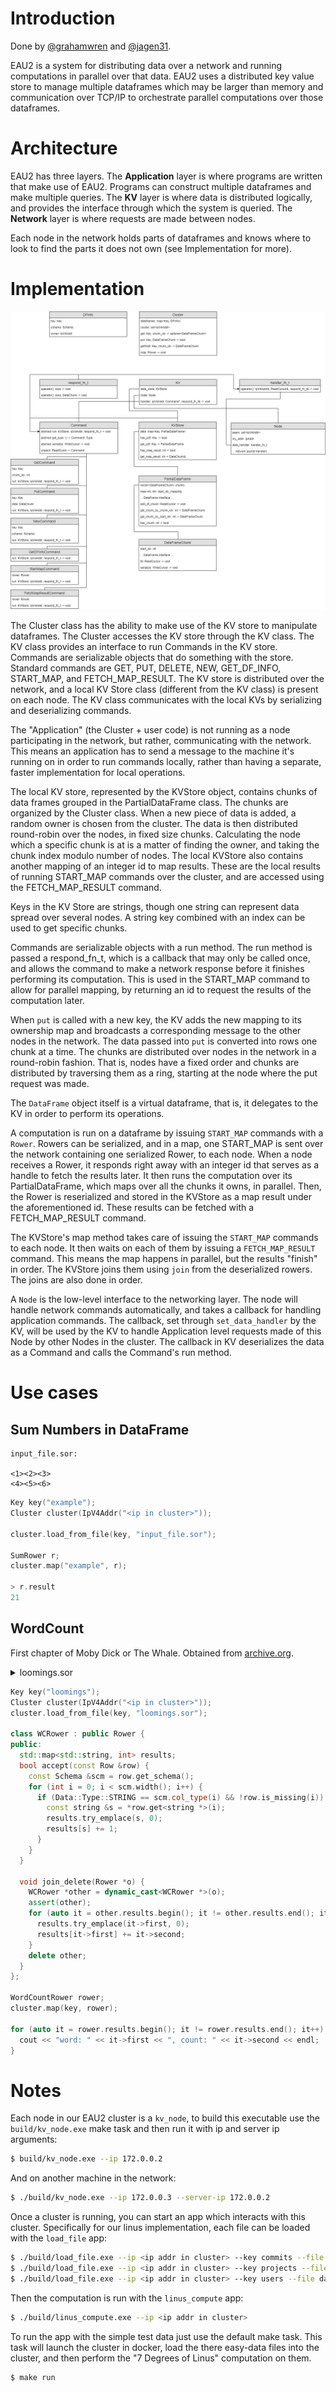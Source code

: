 # Introduction

Done by [@grahamwren](https://github.com/grahamwren) and
[@jagen31](https://github.com/jagen31).

EAU2 is a system for distributing data over a network and running computations
in parallel over that data. EAU2 uses a distributed key value store to manage
multiple dataframes which may be larger than memory and communication over
TCP/IP to orchestrate parallel computations over those dataframes.

# Architecture

EAU2 has three layers. The **Application** layer is where programs are written
that make use of EAU2. Programs can construct multiple dataframes and make
multiple queries. The **KV** layer is where data is distributed logically, and
provides the interface through which the system is queried. The **Network**
layer is where requests are made between nodes.

Each node in the network holds parts of dataframes and knows where to look
to find the parts it does not own (see Implementation for more).

# Implementation

![EAU2 Entity Relationship Diagram](https://github.com/grahamwren/cs4500-assignment_1-part2/raw/master/diagram.png)

The Cluster class has the ability to make use of the KV store to manipulate
dataframes. The Cluster accesses the KV store through the KV class. The KV
class provides an interface to run Commands in the KV store. Commands are
serializable objects that do something with the store. Standard commands are
GET, PUT, DELETE, NEW, GET_DF_INFO, START_MAP, and FETCH_MAP_RESULT. The KV
store is distributed over the network, and a local KV Store class (different
from the KV class) is present on each node. The KV class communicates with the
local KVs by serializing and deserializing commands.

The "Application" (the Cluster + user code) is not running as a node
participating in the network, but rather, communicating with the network. This
means an application has to send a message to the machine it's running on in
order to run commands locally, rather than having a separate, faster
implementation for local operations.

The local KV store, represented by the KVStore object, contains chunks of data
frames grouped in the PartialDataFrame class. The chunks are organized by the
Cluster class. When a new piece of data is added, a random owner is chosen from
the cluster. The data is then distributed round-robin over the nodes, in fixed
size chunks. Calculating the node which a specific chunk is at is a matter
of finding the owner, and taking the chunk index modulo number of nodes.  The
local KVStore also contains another mapping of an integer id to map results.
These are the local results of running START_MAP commands over the cluster,
and are accessed using the FETCH_MAP_RESULT command.

Keys in the KV Store are strings, though one string can represent data spread
over several nodes. A string key combined with an index can be used to get
specific chunks.

Commands are serializable objects with a run method.  The run method is passed
a respond_fn_t, which is a callback that may only be called once, and allows
the command to make a network response before it finishes performing its
computation.  This is used in the START_MAP command to allow for parallel
mapping, by returning an id to request the results of the computation later.

When `put` is called with a new key, the KV adds the new mapping to its
ownership map and broadcasts a corresponding message to the other nodes in the
network. The data passed into `put` is converted into rows one chunk at a
time. The chunks are distributed over nodes in the network in a round-robin
fashion. That is, nodes have a fixed order and chunks are distributed by
traversing them as a ring, starting at the node where the put request was made.

The `DataFrame` object itself is a virtual dataframe, that is, it delegates
to the KV in order to perform its operations.

A computation is run on a dataframe by issuing `START_MAP` commands with a
`Rower`.  Rowers can be serialized, and in a map, one START_MAP is sent over
the network containing one serialized Rower, to each node. When a node receives
a Rower, it responds right away with an integer id that serves as a handle to
fetch the results later.  It then runs the computation over its
PartialDataFrame, which maps over all the chunks it owns, in parallel. Then,
the Rower is reserialized and stored in the KVStore as a map result under the
aforementioned id.  These results can be fetched with a FETCH_MAP_RESULT
command.  

The KVStore's map method takes care of issuing the `START_MAP` commands to each
node. It then waits on each of them by issuing a `FETCH_MAP_RESULT` command.
This means the map happens in parallel, but the results "finish" in order.  The
KVStore joins them using `join` from the deserialized rowers. The joins are
also done in order.

A `Node` is the low-level interface to the networking layer. The node will
handle network commands automatically, and takes a callback for handling
application commands. The callback, set through `set_data_handler` by the KV,
will be used by the KV to handle Application level requests made of this Node
by other Nodes in the cluster.  The callback in KV deserializes the data as a
Command and calls the Command's run method.

# Use cases

## Sum Numbers in DataFrame

```
input_file.sor:

<1><2><3>
<4><5><6>
```

```cpp
Key key("example");
Cluster cluster(IpV4Addr("<ip in cluster>"));

cluster.load_from_file(key, "input_file.sor");

SumRower r;
cluster.map("example", r);

> r.result
21
```

## WordCount

First chapter of Moby Dick or The Whale. Obtained from [archive.org](https://archive.org/stream/mobydickorwhale01melvuoft/mobydickorwhale01melvuoft_djvu.txt).

<details><summary>loomings.sor</summary>

```sor
<"call"><"me"><"ishmael"><"some"><"years"><"ago"><"never"><"mind"><"how"><"long"><"precisely"><"having"><"little"><"or">
<"no"><"money"><"in"><"my"><"purse"><"and"><"nothing"><"particular"><"to"><"interest"><"me"><"on"><"shore"><"i"><"thought"><"i">
<"would"><"sail"><"about"><"a"><"little"><"and"><"see"><"the"><"watery"><"part"><"of"><"the"><"world"><"it"><"is"><"a"><"way"><"i">
<"have"><"of"><"driving"><"off"><"the"><"spleen"><"and"><"regulating"><"the"><"circulation"><"whenever"><"i"><"find">
<"myself"><"growing"><"grim"><"about"><"the"><"mouth"><"whenever"><"it"><"is"><"a"><"damp"><"drizzly"><"november"><"in">
<"my"><"soul"><"whenever"><"i"><"find"><"myself"><"involuntarily"><"pausing"><"before"><"coffin"><"warehouses">
<"and"><"bringing"><"up"><"the"><"rear"><"of"><"every"><"funeral"><"i"><"meet"><"and"><"especially"><"whenever"><"my">
<"hypos"><"get"><"such"><"an"><"upper"><"hand"><"of"><"me"><"that"><"it"><"requires"><"a"><"strong"><"moral"><"principle"><"to">
<"prevent"><"me"><"from"><"deliberately"><"stepping"><"into"><"the"><"street"><"and"><"methodically"><"knocking">
<"people's"><"hats"><"off"><"then"><"i"><"account"><"it"><"high"><"time"><"to"><"get"><"to"><"sea"><"as"><"soon"><"as"><"i"><"can">
<"this"><"is"><"my"><"substitute"><"for"><"pistol"><"and"><"ball"><"with"><"a"><"philosophical"><"flourish"><"cato">
<"throws"><"himself"><"upon"><"his"><"sword"><"i"><"quietly"><"take"><"to"><"the"><"ship"><"there"><"is"><"nothing">
<"surprising"><"in"><"this"><"if"><"they"><"but"><"knew"><"it"><"almost"><"all"><"men"><"in"><"their"><"degree"><"some"><"time">
<"or"><"other"><"cherish"><"very"><"nearly"><"the"><"same"><"feelings"><"toward"><"the"><"ocean"><"with"><"me"><"there">
<"now"><"is"><"your"><"insular"><"city"><"of"><"the"><"manhattoes"><"belted"><"round"><"by"><"wharves"><"as"><"indian">
<"isles"><"by"><"coral"><"reefs"><"commerce"><"surrounds"><"it"><"with"><"her"><"surf"><""><"right"><"and"><"left"><"the">
<"streets"><"take"><"you"><"waterward"><"its"><"extreme"><"down"><"-town"><"is"><"the"><"battery"><"where"><"that">
<"noble"><"mole"><"is"><"washed"><"by"><"waves"><"and"><"cooled"><"by"><"breezes"><"which"><"a"><"few"><"hours"><"previous">
<"were"><"out"><"of"><"sight"><"of"><"land"><"look"><"at"><"the"><"crowds"><"of"><"water"><"-gazers"><"there">
<"circumambulate"><"the"><"city"><"of"><"a"><"dreamy"><"sabbath"><"afternoon"><"go"><"from"><"corlears"><"hook"><"to">
<"coenties"><"slip"><"and"><"from"><"thence"><"by"><"whitehall"><"northward"><"what"><"do"><"you"><"see"><"posted">
<"like"><"silent"><"sentinels"><"all"><"around"><"the"><"town"><"stand"><"thousands"><"upon"><"thousands"><"of">
<"mortal"><"men"><"fixed"><"in"><"ocean"><"reveries"><"some"><"leaning"><"against"><"the"><"spilessome"><"seated">
<"upon"><"the"><"pier-heads"><"some"><"looking"><"over"><"vhe"><"bulwarks"><"of"><"ships"><"from"><"china"><"some">
<"high"><"aloft"><"in"><"the"><"rigging"><"as"><"if"><"striving"><"to"><"get"><"a"><"still"><"better"><"seaward"><"peep"><"but">
<"these"><"are"><"all"><"landsmen"><"of"><"week"><"days"><"pent"><"up"><"in"><"lath"><"and"><"plaster"><"tied"><"to">
<"counters"><"nailed"><"to"><"benches"><"clinched"><"to"><"desks"><"how"><"then"><"is"><"this"><"are"><"the"><"green">
<"fields"><"gone"><"what"><"do"><"they"><"herebut"><"look"><"here"><"come"><"more"><"crowds"><"pacing"><"straight"><"for">
<"the"><"water"><"and"><"seemingly"><"bound"><"for"><"a"><"dive"><"strangenothing"><"will"><"content"><"them"><"but">
<"the"><"extremest"><"limit"><"of"><"the"><"land"><"loitering"><"under"><"the"><"shady"><"lee"><"of"><"yonder">
<"warehouses"><"will"><"not"><"suffice"><"no"><"they"><"must"><"get"><"just"><"as"><"nigh"><"the"><"water"><"as"><"they">
<"possibly"><"can"><"without"><"falling"><"in"><"and"><"there"><"they"><"stand"><"miles"><"of"><"them"><"leagues">
<"inlanders"><"all"><"they"><"come"><"from"><"lanes"><"and"><"alleys"><"streets"><"and"><"avenues"><"north"><"east">
<"south"><"and"><"west"><"yet"><"here"><"they"><"all"><"unite"><"tell"><"me"><"does"><"the"><"magnetic"><"virtue"><"of"><"the">
<"needles"><"of"><"the"><"compasses"><"of"><"all"><"those"><"ships"><"attract"><"them"><"thitheronce"><"more"><"say">
<"you"><"are"><"in"><"the"><"country"><"in"><"some"><"high"><"land"><"of"><"lakes"><""><"take"><"almost"><"any"><"path"><"you">
<"please"><"and"><"ten"><"to"><"one"><"it"><"carries"><"you"><"down"><"in"><"a"><"dale"><"and"><"leaves"><"you"><"there"><"by"><"a">
<"pool"><"in"><"the"><"stream"><"there"><"is"><"magic"><"in"><"it"><"let"><"the"><"most"><"absent-minded"><"of"><"men"><"be">
<"plunged"><"in"><"his"><"deepest"><"reveries"><"stand"><"that"><"man"><"on"><"his"><"legs"><"set"><"his"><"feet"><"a-going">
<"and"><"he"><"will"><"infallibly"><"lead"><"you"><"to"><"water"><"if"><"water"><"there"><"be"><"in"><"all"><"that"><"region">
<"should"><"you"><"ever"><"be"><"athirst"><"in"><"the"><"great"><"american"><"desert"><"try"><"this"><"experiment"><"if">
<"your"><"caravan"><"happen"><"to"><"be"><"supplied"><"with"><"a"><"metaphysical"><"professor"><"yes"><"as">
<"everyone"><"knows"><"meditation"><"andli"><"water"><"are"><"wedded"><"forever"><"but"><"here"><"is"><"an"><"artist">
<"he"><"desires"><"to"><"paint"><"you"><"the"><"dreamiest"><"shadiest"><"quietest"><"most"><"enchanting"><"bit"><"of">
<"romantic"><"landscape"><"in"><"all"><"the"><"valley"><"of"><"the"><"saco"><"what"><"is"><"the"><"chief"><"element"><"he">
<"employs"><"there"><"stand"><"his"><"trees"><"each"><"with"><"a"><"hollow"><"trunk"><"as"><"if"><"a"><"hermit"><"and"><"a">
<"crucifix"><"were"><"within"><"and"><"here"><"sleeps"><"his"><"meadow"><"and"><"there"><"sleep"><"his"><"cattle"><"and">
<"up"><"from"><"yonder"><"cottage"><"goes"><"a"><"sleepy"><"smoke"><"deep"><"into"><"distant"><"woodlands"><"winds"><"a">
<"mazy"><"way"><"reaching"><"to"><"overlapping"><"spurs"><"of"><"mountains"><"bathed"><"in"><"their"><"hillside">
<"blue"><"but"><"though"><"the"><"picture"><"lies"><"thus"><"tranced"><"and"><"though"><"this"><"pine-tree"><"shakes">
<"down"><"its"><"sighs"><"like"><"leaves"><"upon"><"this"><"shepherd's"><"head"><"yet"><"all"><"were"><"vain"><"unless">
<"the"><"shepherd's"><"eye"><"were"><"fixed"><"upon"><"the"><"magic"><"stream"><"before"><"him"><"go"><"visit"><"the">
<"prairies"><"in"><"june"><"when"><"for"><"scores"><"on"><"scores"><"of"><"miles"><"you"><"wade"><"knee"><"-deep"><"among">
<"tiger-lilies"><"what"><"is"><"the"><"one"><"charm"><"wanting"><"?water"><"there"><"is"><"not"><"a"><"drop"><"of"><"water">
<"there"><"were"><"niagara"><"but"><"a"><"cataract"><"of"><"sand"><"would"><"you"><"travel"><"your"><"thousand"><"miles">
<"to"><"see"><"it"><"why"><"did"><"the"><"poor"><"poet"><"of"><"tennessee"><"upon"><"suddenly"><"receiving"><"two">
<"handfuls"><"of"><"silver"><"deliberate"><"whether"><"to"><"buy"><"him"><"a"><"coat"><"which"><"he"><"sadly"><"needed">
<"or"><"invest"><"his"><"money"><"in"><"a"><"pedestrian"><"trip"><"to"><"rockaway"><"beachwhy"><"is"><"almost"><"every">
<"robust"><"healthy"><"boy"><"with"><"a"><"robust"><"healthy"><"soul"><"in"><"him"><"at"><"some"><"time"><"or"><"other">
<"crazy"><"to"><"go"><"to"><"sea"><"why"><"upon"><"your"><"first"><"voyage"><"as"><"a"><"passenger"><"did"><"you"><"yourself">
<"feel"><"such"><"a"><"mystical"><"vibration"><"when"><"firsttold"><"that"><"you"><"and"><"your"><"ship"><"were"><"now">
<"out"><"of"><"sight"><"ofland"><"why"><"did"><"the"><"old"><"persians"><"hold"><"the"><"sea"><"holywhy"><"did"><"the">
<"greeks"><"give"><"it"><"a"><"separate"><"deity"><"and"><"own"><"brother"><"of"><"jove"><"surely"><"all"><"this"><"is"><"not">
<"without"><"meaning"><""><"and"><"still"><"deeper"><"the"><"meaning"><"of"><"that"><"story"><"of"><"narcissus"><"who">
<"because"><"he"><"could"><"not"><"grasp"><"the"><"tormenting"><"mild"><"image"><"he"><"saw"><"in"><"the"><"fountain">
<"plunged"><"into"><"it"><"and"><"was"><"drowned"><"but"><"that"><"same"><"image"><"we"><"ourselves"><"see"><"in"><"all">
<"rivers"><"and"><"oceans"><"it"><"is"><"the"><"image"><"of"><"the"><"ungraspable"><"phantom"><"of"><"life"><"and"><"this">
<"is"><"the"><"key"><"to"><"it"><"all"><"now"><"when"><"i"><"say"><"that"><"i"><"am"><"in"><"the"><"habit"><"of"><"going"><"to"><"sea">
<"whenever"><"i"><"begin"><"to"><"grow"><"hazy"><"about"><"the"><"eyes"><"and"><"begin"><"to"><"be"><"over"><"conscious"><"of">
<"my"><"lungs"><"i"><"do"><"not"><"mean"><"to"><"have"><"it"><"inferred"><"that"><"i"><"ever"><"go"><"to"><"sea"><"as"><"a"><"passenger">
<"for"><"to"><"go"><"as"><"a"><"passenger"><"you"><"must"><"needs"><"have"><"a"><"purse"><"and"><"a"><"purse"><"is"><"but"><"a"><"rag">
<"unless"><"you"><"have"><"something"><"in"><"it"><"besides"><"passengers"><"get"><"sea-sick"><"grow">
<"quarrelsome"><"don't"><"sleep"><"of"><"nights"><"do"><"not"><"enjoy"><"themselves"><"much"><"as"><"a"><"general">
<"thing"><"no"><"i"><"never"><"go"><"as"><"a"><"passenger"><"nor"><"though"><"i"><"am"><"something"><"of"><"a"><"salt"><"do"><"i">
<"ever"><"go"><"to"><"sea"><"as"><"a"><"commodore"><"or"><"a"><"captain"><"or"><"a"><"cook"><"i"><"abandon"><"the"><"glory"><"and">
<"distinction"><"of"><"such"><"offices"><"to"><"those"><"who"><"like"><"them"><"for"><"my"><"part"><"i"><"abominate"><"all">
<"honourable"><"respectable"><"toils"><"trials"><"and"><"tribulations"><"of"><"every"><"kind"><"whatsoever">
<"it"><"is"><"quite"><"as"><"much"><"as"><"i"><"can"><"do"><"to"><"take"><"care"><"of"><"myself"><"without"><"taking"><"care"><"of">
<"ships"><"barques"><"brigs"><"schooners"><"and"><"what"><"not"><"and"><"as"><"for"><"going"><"as"><"cook"><"though"><"i">
<"confess"><"there"><"is"><"considerable"><"glory"><"in"><"that"><"a"><"cook"><"being"><"a"><"sort"><"of"><"officer"><"on">
<"shipboard"><"yet"><"somehow"><"i"><"never"><"fancied"><"broiling"><"fowls"><"though"><"once"><"broiled">
<"judiciously"><"buttered"><"and"><"judgmatically"><"salted"><"and"><"peppered"><"there"><"is"><"no"><"one"><"who">
<"will"><"speak"><"more"><"respectfully"><"not"><"to"><"say"><"reverentially"><"of"><"a"><"broiled"><"fowl"><"than"><"i">
<"will"><"it"><"is"><"out"><"of"><"the"><"idolatrous"><"do"><"tings"><"of"><"the"><"old"><"egyptians"><"upon"><"broiled">
<"ibis"><"and"><"roasted"><"river"><"horse"><"that"><"you"><"see"><"the"><"mummies"><"of"><"those"><"creatures"><"in">
<"their"><"huge"><"bake-houses"><"the"><"pyramids"><"no"><"when"><"i"><"go"><"to"><"sea"><"i"><"go"><"as"><"a"><"simple"><"sailor">
<"right"><"before"><"the"><"mast"><"plumb"><"down"><"into"><"the"><"forecastle"><"aloft"><"there"><"to"><"the"><"royal">
<"mast-head"><"true"><"they"><"rather"><"order"><"me"><"about"><"some"><"and"><"make"><"me"><"jump"><"from"><"spar"><"to">
<"spar"><"like"><"a"><"grasshopper"><"in"><"a"><"may"><"meadow"><"and"><"at"><"first"><"this"><"sort"><"of"><"thing"><"is">
<"unpleasant"><"enough"><"it"><"touches"><"one's"><"sense"><"of"><"honour"><"particularly"><"if"><"you"><"come"><"of">
<"an"><"old"><"established"><"family"><"in"><"the"><"land"><"the"><"van"><"rensselaers"><"or"><"randolphs"><"or">
<"hardicanutes"><"and"><"more"><"than"><"all"><"if"><"just"><"previous"><"to"><"putting"><"your"><"hand"><"into"><"the">
<"tar-pot"><"you"><"have"><"been"><"lording"><"it"><"as"><"a"><"country"><"schoolmaster"><"making"><"the"><"tallest">
<"boys"><"stand"><"in"><"awe"><"of"><"you"><"the"><"transition"><"is"><"a"><"keen"><"one"><"i"><"assure"><"you"><"from"><"a">
<"schoolmaster"><"to"><"a"><"sailor"><"and"><"requires"><"a"><"strong"><"decoction"><"of"><"seneca"><"and"><"the">
<"stoics"><"to"><"enable"><"you"><"to"><"grin"><"and"><"bear"><"it"><"but"><"even"><"this"><"wears"><"off"><"hi"><"time"><"what">
<"of"><"it"><"if"><"some"><"old"><"hunks"><"of"><"a"><"sea-captain"><"orders"><"me"><"to"><"get"><"a"><"broom"><"and"><"sweep">
<"down"><"the"><"decks"><"what"><"does"><"that"><"indignity"><"amount"><"to"><"weighed"><"i"><"mean"><"in"><"the"><"scales">
<"of"><"the"><"new"><"testament"><"do"><"you"><"think"><"the"><"archangel"><"gabriel"><"thinks"><"anything"><"the">
<"less"><"of"><"me"><"because"><"i"><"promptly"><"and"><"respectfully"><"obey"><"that"><"old"><"hunks"><"in"><"that">
<"particular"><"instance"><"who"><"ain/t"><"a"><"slave"><"tell"><"me"><"that"><"well"><"then"><"however">
<"the~old^sea"><"-captains"><"may"><"order"><"me"><"about"><"however"><"they"><"may"><"thump"><"and"><"punch"><"me">
<"about"><"i"><"have"><"the"><"satisfaction"><"of"><"knowing"><"that"><"it"><"is"><"all"><"rightthat"><"everybody">
<"else"><"is"><"one"><"way"><"or"><"other"><"served"><"in"><"much"><"the"><"same"><"way"><"either"><"in"><"a"><"physical"><"or">
<"metaphysical"><"point"><"of"><"view"><"that"><"is"><"and"><"so"><"the"><"universal"><"thump"><"is"><"passed"><"round">
<"and"><"all"><"hands"><"should"><"rub"><"each"><"other's"><"shoulderblades"><"and"><"be"><"content"><"again"><"i">
<"always"><"go"><"to"><"sea"><"as"><"a"><"sailor"><"because"><"they"><"make"><"a"><"point"><"of"><"paying"><"me"><"for"><"my">
<"trouble"><"whereas"><"they"><"never"><"pay"><"passengers"><"a"><"single"><"penny"><"that"><"i"><"ever"><"heard"><"of">
<"on"><"the"><"contrary"><"passengers"><"themselves"><"must"><"pay"><"and"><"there"><"is"><"all"><"the"><"difference">
<"in"><"the"><"world"><"between"><"paying"><"and"><"being"><"paid"><"the"><"act"><"of"><"paying"><"is"><"perhaps"><"the">
<"most"><"uncomfortable"><"infliction"><"that"><"the"><"two"><"orchard"><"thieves"><"entailed"><"upon"><"us"><"but">
<"being"><"paid"><"what"><"will"><"compare"><"with"><"it"><"the"><"urbane"><"activity"><"with"><"which"><"a"><"man">
<"receives"><"money"><"is"><"really"><"marvellous"><"considering"><"that"><"we"><"so"><"earnestly"><"believe">
<"money"><"to"><"be"><"the"><"root"><"of"><"all"><"earthly"><"ills"><"and"><"that"><"on"><"no"><"account"><"can"><"a"><"monied">
<"man"><"enter"><"heaven"><"ah"><"how"><"cheerfully"><"we"><"consign"><"ourselves"><"to"><"perditionfinally"><"i">
<"always"><"go"><"to"><"sea"><"as"><"a"><"sailor"><"because"><"of"><"the"><"wholesome"><"exercise"><"and"><"pure"><"air"><"of">
<"the"><"forecastle"><"deck"><"for"><"as"><"in"><"this"><"world"><"head-winds"><"are"><"far"><"more"><"prevalent"><"than">
<"winds"><"from"><"astern"><"(that"><"is"><"if"><"you"><"never"><"violate"><"the"><"pythagorean"><"maxim),"><"so"><"for">
<"the"><"most"><"part"><"the"><"commodore"><"on"><"the"><"quarter-deck"><"gets"><"his"><"atmosphere"><"at"><"second">
<"hand"><"from"><"the"><"sailors"><"on"><"the"><"forecastle"><"he"><"thinks"><"he"><"breathes"><"it"><"first"><"but"><"not">
<"so"><"in"><"much"><"the"><"same"><"way"><"do"><"the"><"commonalty"><"lead"><"their"><"leaders"><"in"><"many"><"other">
<"things"><"at"><"the"><"same"><"time"><"that"><"the"><"leaders"><"little"><"suspect"><"it"><"but"><"wherefore"><"it"><"was">
<"that"><"after"><"having"><"repeatedly"><"smelt"><"the"><"sea"><"as"><"a"><"merchant"><"sailor"><"i"><"should"><"now">
<"take"><"it"><"into"><"my"><"head"><"to"><"go"><"on"><"a"><"whaling"><"voyage"><"this"><"the"><"invisible">
<"police-officer"><"of"><"the"><"fates"><"who"><"has"><"the"><"constant"><"surveillance"><"of"><"me"><"and">
<"secretly"><"dogs"><"me"><"and"><"influences"><"me"><"in"><"some"><"unaccountable"><"way"><"he"><"can"><"better">
<"answer"><"than"><"any"><"one"><"else"><"and"><"doubtless"><"my"><"going"><"on"><"this"><"whaling"><"voyage"><"formed">
<"part"><"of"><"the"><"grand"><"programme"><"of"><"providence"><"that"><"was"><"drawn"><"up"><"a"><"long"><"time"><"ago"><"it">
<"came"><"in"><"as"><"a"><"sort"><"of"><"brief"><"interlude"><"and"><"solo"><"between"><"more"><"extensive">
<"performances"><"i"><"take"><"it"><"that"><"this"><"part"><"of"><"the"><"bill"><"must"><"have"><"run"><"something"><"like">
<"thispart"><"of"><"a"><"whaling"><"voyage"><"when"><"others"><"were"><"set"><"down"><"for"><"magnificent"><"parts"><"in">
<"high"><"tragedies"><"and"><"short"><"and"><"easy"><"parts"><"in"><"genteel"><"comedies"><"and"><"jolly"><"parts"><"in">
<"farces"><"though"><"i"><"cannot"><"tell"><"why"><"this"><"was"><"exactly"><"yet"><"now"><"that"><"i"><"recall"><"all"><"the">
<"circumstances"><"i"><"think"><"i"><"can"><"see"><"a"><"little"><"into"><"the"><"springs"><"and"><"motives"><"which">
<"being"><"cunningly"><"presented"><"to"><"me"><"under"><"various"><"disguises"><"induced"><"me"><"to"><"set"><"about">
<"performing"><"the"><"part"><"i"><"did"><"besides"><"cajoling"><"me"><"into"><"the"><"delusion"><"that"><"it"><"was"><"a">
<"choice"><"resulting"><"from"><"my"><"own"><"unbiased"><"freewill"><"and"><"discriminating"><"judgment">
<"chief"><"among"><"these"><"motives"><"was"><"the"><"overwhelming"><"idea"><"of"><"the"><"great"><"whale"><"himself">
<"such"><"a"><"gortentous"><"and"><"mysterious"><"monster"><"roused"><"all"><"my"><"curiosity"><"then"><"the"><"wild">
<"and"><"distant"><"seas"><"where"><"he"><"rolled"><"his"><"island"><"bulkthe"><"undeliverable"><"nameless">
<"perils"><"of"><"the"><"whale"><"these"><"with"><"all"><"the"><"attending"><"marvels"><"of"><"a"><"thousand">
<"patagonian"><"sights"><"and"><"sounds"><"helped"><"to"><"sway"><"me"><"to"><"my"><"wish"><"with"><"other"><"men">
<"perhaps"><"such"><"things"><"would"><"not"><"have"><"been"><"inducements"><"but"><"as"><"for"><"me"><"i"><"am">
<"tormented"><"with"><"an"><"everlasting"><"itch"><"for"><"things"><"remote"><"i"><"love"><"to"><"sail"><"forbidden">
<"seas"><"and"><"land"><"on"><"barbarous"><"coasts"><"not"><"ignoring"><"what"><"is"><"good"><"i"><"am"><"quick"><"to">
<"perceive"><"a"><"horror"><"and"><"could"><"still"><"be"><"social"><"with"><"it"><"would"><"they"><"let"><"me"><"since"><"it">
<"is"><"but"><"well"><"to"><"be"><"on"><"friendly"><"terms"><"with"><"all"><"the"><"inmates"><"of"><"the"><"place"><"one">
<"lodges"><"in"><"by"><"reason"><"of"><"these"><"things"><"then"><"the"><"whaling"><"voyage"><"was"><"welcome"><"the">
<"great"><"flood-gates"><"of"><"the"><"wonder-world"><"swung"><"open"><"and"><"in"><"the"><"wild"><"conceits"><"that">
<"swayed"><"me"><"to"><"my"><"purpose"><"two"><"and"><"two"><"there"><"floated"><"into"><"my"><"inmost"><"soul"><"endless">
<"processions"><"of"><"the"><"whale"><"and"><"midmost"><"of"><"them"><"all"><"one"><"grand"><"hooded"><"phantom"><"like">
<"a"><"snow"><"hill"><"in"><"the"><"air">
```

</details>

```cpp
Key key("loomings");
Cluster cluster(IpV4Addr("<ip in cluster>"));
cluster.load_from_file(key, "loomings.sor");

class WCRower : public Rower {
public:
  std::map<std::string, int> results;
  bool accept(const Row &row) {
    const Schema &scm = row.get_schema();
    for (int i = 0; i < scm.width(); i++) {
      if (Data::Type::STRING == scm.col_type(i) && !row.is_missing(i)) {
        const string &s = *row.get<string *>(i);
        results.try_emplace(s, 0);
        results[s] += 1;
      }
    }
  }

  void join_delete(Rower *o) {
    WCRower *other = dynamic_cast<WCRower *>(o);
    assert(other);
    for (auto it = other.results.begin(); it != other.results.end(); it++) {
      results.try_emplace(it->first, 0);
      results[it->first] += it->second;
    }
    delete other;
  }
};

WordCountRower rower;
cluster.map(key, rower);

for (auto it = rower.results.begin(); it != rower.results.end(); it++) {
  cout << "word: " << it->first << ", count: " << it->second << endl;
}
```

# Notes

Each node in our EAU2 cluster is a `kv_node`, to build this executable use the `build/kv_node.exe` make task and then run it with ip and server ip arguments:

```sh
$ build/kv_node.exe --ip 172.0.0.2
```

And on another machine in the network:

```sh
$ ./build/kv_node.exe --ip 172.0.0.3 --server-ip 172.0.0.2
```

Once a cluster is running, you can start an app which interacts with this
cluster. Specifically for our linus implementation, each file can be loaded
with the `load_file` app:

```sh
$ ./build/load_file.exe --ip <ip addr in cluster> --key commits --file datasets/commits.ltgt
$ ./build/load_file.exe --ip <ip addr in cluster> --key projects --file datasets/projects.ltgt
$ ./build/load_file.exe --ip <ip addr in cluster> --key users --file datasets/users.ltgt
```

Then the computation is run with the `linus_compute` app:

```sh
$ ./build/linus_compute.exe --ip <ip addr in cluster>
```

To run the app with the simple test data just use the default make task. This
task will launch the cluster in docker, load the there easy-data files into the
cluster, and then perform the "7 Degrees of Linus" computation on them.

```sh
$ make run
```

